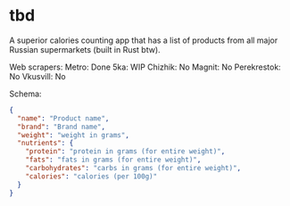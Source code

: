 # tbd

A superior calories counting app that has a list of products from all major Russian supermarkets (built in Rust btw).

Web scrapers:
Metro: Done
5ka: WIP
Chizhik: No
Magnit: No
Perekrestok: No
Vkusvill: No

Schema:

```json
{
  "name": "Product name",
  "brand": "Brand name",
  "weight": "weight in grams",
  "nutrients": {
    "protein": "protein in grams (for entire weight)",
    "fats": "fats in grams (for entire weight)",
    "carbohydrates": "carbs in grams (for entire weight)",
    "calories": "calories (per 100g)"
  }
}
```
